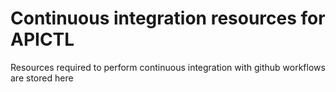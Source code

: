 # Continuous integration resources for APICTL

Resources required to perform continuous integration with github workflows are stored here